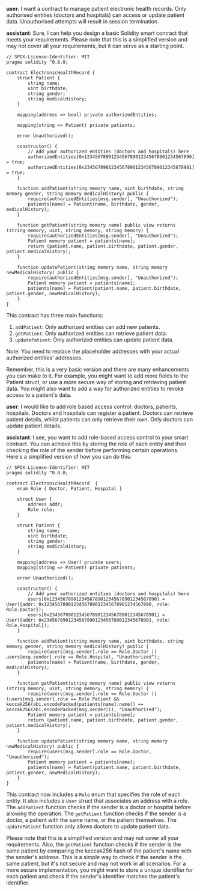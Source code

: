 **user**: I want a contract to manage patient electronic health records. Only authorised entities (doctors and hospitals) can access or update patient data. Unauthorised attempts
will result in session termination.

**assistant**: Sure, I can help you design a basic Solidity smart contract that meets your requirements. Please note that this is a simplified version and may not cover all your requirements, but it can serve as a starting point.

```solidity
// SPDX-License-Identifier: MIT
pragma solidity ^0.8.0;

contract ElectronicHealthRecord {
    struct Patient {
        string name;
        uint birthdate;
        string gender;
        string medicalHistory;
    }

    mapping(address => bool) private authorizedEntities;

    mapping(string => Patient) private patients;

    error Unauthorized();

    constructor() {
        // Add your authorized entities (doctors and hospitals) here
        authorizedEntities[0x1234567890123456789012345678901234567890] = true;
        authorizedEntities[0x2345678901234567890123456789012345678901] = true;
    }

    function addPatient(string memory name, uint birthdate, string memory gender, string memory medicalHistory) public {
        require(authorizedEntities[msg.sender], "Unauthorized");
        patients[name] = Patient(name, birthdate, gender, medicalHistory);
    }

    function getPatient(string memory name) public view returns (string memory, uint, string memory, string memory) {
        require(authorizedEntities[msg.sender], "Unauthorized");
        Patient memory patient = patients[name];
        return (patient.name, patient.birthdate, patient.gender, patient.medicalHistory);
    }

    function updatePatient(string memory name, string memory newMedicalHistory) public {
        require(authorizedEntities[msg.sender], "Unauthorized");
        Patient memory patient = patients[name];
        patients[name] = Patient(patient.name, patient.birthdate, patient.gender, newMedicalHistory);
    }
}
```

This contract has three main functions:

1. `addPatient`: Only authorized entities can add new patients.
2. `getPatient`: Only authorized entities can retrieve patient data.
3. `updatePatient`: Only authorized entities can update patient data.

Note: You need to replace the placeholder addresses with your actual authorized entities' addresses.

Remember, this is a very basic version and there are many enhancements you can make to it. For example, you might want to add more fields to the Patient struct, or use a more secure way of storing and retrieving patient data. You might also want to add a way for authorized entities to revoke access to a patient's data.

**user**: I would like to add role based access control: doctors, patients, hospitals. Doctors and hospitals can register a patient. Doctors can retrieve patient details, whilst patients can only retrieve their own. Only doctors can update patient details.

**assistant**: I see, you want to add role-based access control to your smart contract. You can achieve this by storing the role of each entity and then checking the role of the sender before performing certain operations. Here's a simplified version of how you can do this:

```solidity
// SPDX-License-Identifier: MIT
pragma solidity ^0.8.0;

contract ElectronicHealthRecord  {
    enum Role { Doctor, Patient, Hospital }

    struct User {
        address addr;
        Role role;
    }

    struct Patient {
        string name;
        uint birthdate;
        string gender;
        string medicalHistory;
    }

    mapping(address => User) private users;
    mapping(string => Patient) private patients;

    error Unauthorized();

    constructor() {
        // Add your authorized entities (doctors and hospitals) here
        users[0x1234567890123456789012345678901234567890] = User({addr: 0x1234567890123456789012345678901234567890, role: Role.Doctor});
        users[0x2345678901234567890123456789012345678901] = User({addr: 0x2345678901234567890123456789012345678901, role: Role.Hospital});
    }

    function addPatient(string memory name, uint birthdate, string memory gender, string memory medicalHistory) public {
        require(users[msg.sender].role == Role.Doctor || users[msg.sender].role == Role.Hospital, "Unauthorized");
        patients[name] = Patient(name, birthdate, gender, medicalHistory);
    }

    function getPatient(string memory name) public view returns (string memory, uint, string memory, string memory) {
        require(users[msg.sender].role == Role.Doctor || (users[msg.sender].role == Role.Patient && keccak256(abi.encodePacked(patients[name].name)) == keccak256(abi.encodePacked(msg.sender))), "Unauthorized");
        Patient memory patient = patients[name];
        return (patient.name, patient.birthdate, patient.gender, patient.medicalHistory);
    }

    function updatePatient(string memory name, string memory newMedicalHistory) public {
        require(users[msg.sender].role == Role.Doctor, "Unauthorized");
        Patient memory patient = patients[name];
        patients[name] = Patient(patient.name, patient.birthdate, patient.gender, newMedicalHistory);
    }
}
```

This contract now includes a `Role` enum that specifies the role of each entity. It also includes a `User` struct that associates an address with a role. The `addPatient` function checks if the sender is a doctor or hospital before allowing the operation. The `getPatient` function checks if the sender is a doctor, a patient with the same name, or the patient themselves. The `updatePatient` function only allows doctors to update patient data.

Please note that this is a simplified version and may not cover all your requirements. Also, the `getPatient` function checks if the sender is the same patient by comparing the keccak256 hash of the patient's name with the sender's address. This is a simple way to check if the sender is the same patient, but it's not secure and may not work in all scenarios. For a more secure implementation, you might want to store a unique identifier for each patient and check if the sender's identifier matches the patient's identifier.